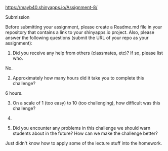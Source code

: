https://mayb40.shinyapps.io/Assignment-8/ 

Submission

Before submitting your assignment, please create a Readme.md file in your repository that contains a link to your shinyapps.io project. Also, please answer the following questions (submit the URL of your repo as your assignment):

1. Did you receive any help from others (classmates, etc)? If so, please list who.

No.

2. Approximately how many hours did it take you to complete this challenge?

6 hours.

3. On a scale of 1 (too easy) to 10 (too challenging), how difficult was this challenge?

7.

4. Did you encounter any problems in this challenge we should warn students about in the future? How can we make the challenge better?

Just didn't know how to apply some of the lecture stuff into the homework.